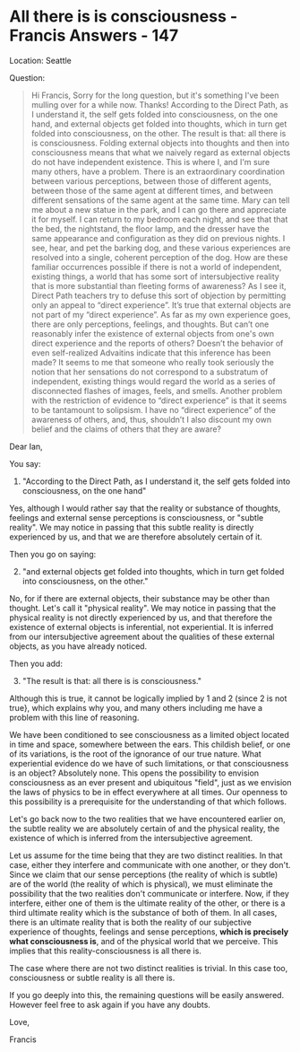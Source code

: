# All there is is consciousness - Francis Answers - 147

Location: Seattle

Question:

>Hi Francis, Sorry for the long question, but it's something I've been mulling over for a while now. Thanks! According to the Direct Path, as I understand it, the self gets folded into consciousness, on the one hand, and external objects get folded into thoughts, which in turn get folded into consciousness, on the other. The result is that: all there is is consciousness. Folding external objects into thoughts and then into consciousness means that what we naively regard as external objects do not have independent existence. This is where I, and I'm sure many others, have a problem. There is an extraordinary coordination between various perceptions, between those of different agents, between those of the same agent at different times, and between different sensations of the same agent at the same time. Mary can tell me about a new statue in the park, and I can go there and appreciate it for myself. I can return to my bedroom each night, and see that that the bed, the nightstand, the floor lamp, and the dresser have the same appearance and configuration as they did on previous nights. I see, hear, and pet the barking dog, and these various experiences are resolved into a single, coherent perception of the dog. How are these familiar occurrences possible if there is not a world of independent, existing things, a world that has some sort of intersubjective reality that is more substantial than fleeting forms of awareness? As I see it, Direct Path teachers try to defuse this sort of objection by permitting only an appeal to “direct experience”. It’s true that external objects are not part of my “direct experience”. As far as my own experience goes, there are only perceptions, feelings, and thoughts. But can’t one reasonably infer the existence of external objects from one's own direct experience and the reports of others? Doesn’t the behavior of even self-realized Advaitins indicate that this inference has been made? It seems to me that someone who really took seriously the notion that her sensations do not correspond to a substratum of independent, existing things would regard the world as a series of disconnected flashes of images, feels, and smells. Another problem with the restriction of evidence to “direct experience” is that it seems to be tantamount to solipsism. I have no “direct experience” of the awareness of others, and, thus, shouldn’t I also discount my own belief and the claims of others that they are aware?

Dear Ian,

You say:

1. "According to the Direct Path, as I understand it, the self gets folded into consciousness, on the one hand"

Yes, although I would rather say that the reality or substance of thoughts, feelings and external sense perceptions is consciousness, or "subtle reality". We may notice in passing that this subtle reality is directly experienced by us, and that we are therefore absolutely certain of it.

Then you go on saying: 

2. "and external objects get folded into thoughts, which in turn get folded into consciousness, on the other."

No, for if there are external objects, their substance may be other than thought. Let's call it "physical reality". We may notice in passing that the physical reality is not directly experienced by us, and that therefore the existence of external objects is inferential, not experiential. It is inferred from our intersubjective agreement about the qualities of these external objects, as you have already noticed.

Then you add:

3. "The result is that: all there is is consciousness."

Although this is true, it cannot be logically implied by 1 and 2 (since 2 is not true}, which explains why you, and many others including me have a problem with this line of reasoning.

We have been conditioned to see consciousness as a limited object located in time and space, somewhere between the ears. This childish belief, or one of its variations, is the root of the ignorance of our true nature. What experiential evidence do we have of such limitations, or that consciousness is an object? Absolutely none. This opens the possibility to envision consciousness as an ever present and ubiquitous "field", just as we envision the laws of physics to be in effect everywhere at all times. Our openness to this possibility is a prerequisite for the understanding of that which follows.

Let's go back now to the two realities that we have encountered earlier on, the subtle reality we are absolutely certain of and the physical reality, the existence of which is inferred from the intersubjective agreement.

Let us assume for the time being that they are two distinct realities. In that case, either they interfere and communicate with one another, or they don't. Since we claim that our sense perceptions (the reality of which is subtle) are of the world (the reality of which is physical), we must eliminate the possibility that the two realities don't communicate or interfere. Now, if they interfere, either one of them is the ultimate reality of the other, or there is a third ultimate reality which is the substance of both of them. In all cases, there is an ultimate reality that is both the reality of our subjective experience of thoughts, feelings and sense perceptions, **which is precisely what consciousness is**, and of the physical world that we perceive. This implies that this reality-consciousness is all there is.

The case where there are not two distinct realities is trivial. In this case too, consciousness or subtle reality is all there is.

If you go deeply into this, the remaining questions will be easily answered. However feel free to ask again if you have any doubts.

Love,

Francis

